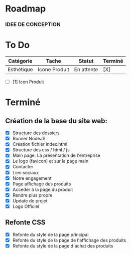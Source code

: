 # Roadmap

### IDEE DE CONCEPTION

# To Do
| Catégorie    | Tache         | Statut      | Terminé |
|--------------|---------------|-------------|---------|
| Esthétique   | Icone Produit | En attente  | [X]     |

- [ ] [1] Icon Produit
 
# Terminé
## Création de la base du site web:
- [X] Structure des dossiers
- [X] Runner NodeJS
- [X] Création fichier index.html
- [X] Structure des css / html / js
- [X] Main page: La présentation de l'entreprise
- [X] Le logo (favicon) et sur la page main
- [X] Contacter
- [X] Lien sociaux 
- [X] Notre engagement
- [X] Page affichage des produits 
- [X] Acceder à la page du produit
- [X] Rendre plus propre
- [X] Update de projet
- [X] Logo Officiel
## Refonte CSS 
- [X] Refonte du style de la page principal
- [X] Refonte du style de la page de l'affichage des produits
- [X] Refonte du style de la page d'achat des produits 
